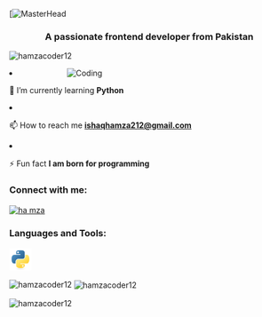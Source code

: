 [![MasterHead](https://www.facebook.com/hamza.ishaq.14418?mibextid=ZbWKwL)
<h3 align="center">A passionate frontend developer from Pakistan</h3>



<p align="left"> <img src="https://komarev.com/ghpvc/?username=hamzacoder12&label=Profile%20views&color=0e75b6&style=flat" alt="hamzacoder12" /> </p>
<img align="right" alt="Coding" width="400" src="[https://cdn.dribbble.com/users/1162077/screenshots/3848914/programmer.gif](https://images.squarespace-cdn.com/content/v1/5769fc401b631bab1addb2ab/1541580611624-TE64QGKRJG8SWAIUS7NS/ke17ZwdGBToddI8pDm48kPoswlzjSVMM-SxOp7CV59BZw-zPPgdn4jUwVcJE1ZvWQUxwkmyExglNqGp0IvTJZamWLI2zvYWH8K3-s_4yszcp2ryTI0HqTOaaUohrI8PI6FXy8c9PWtBlqAVlUS5izpdcIXDZqDYvprRqZ29Pw0o/coding-freak.gif)... ")

- 🌱 I’m currently learning **Python**

- 📫 How to reach me **ishaqhamza212@gmail.com**

- ⚡ Fun fact **I am born for programming**

<h3 align="left">Connect with me:</h3>
<p align="left">
<a href="https://fb.com/ha mza" target="blank"><img align="center" src="https://raw.githubusercontent.com/rahuldkjain/github-profile-readme-generator/master/src/images/icons/Social/facebook.svg" alt="ha mza" height="30" width="40" /></a>
</p>

<h3 align="left">Languages and Tools:</h3>
<p align="left"> <a href="https://www.python.org" target="_blank" rel="noreferrer"> <img src="https://raw.githubusercontent.com/devicons/devicon/master/icons/python/python-original.svg" alt="python" width="40" height="40"/> </a> </p>

<p><img align="left" src="https://github-readme-stats.vercel.app/api/top-langs?username=hamzacoder12&show_icons=true&locale=en&layout=compact" alt="hamzacoder12" /></p>

<p>&nbsp;<img align="center" src="https://github-readme-stats.vercel.app/api?username=hamzacoder12&show_icons=true&locale=en" alt="hamzacoder12" /></p>

<p><img align="center" src="https://github-readme-streak-stats.herokuapp.com/?user=hamzacoder12&" alt="hamzacoder12" /></p>

